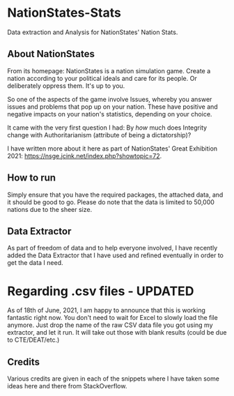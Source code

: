 # NationStates-Stats
Data extraction and Analysis for NationStates' Nation Stats.

## About NationStates
From its homepage: NationStates is a nation simulation game. Create a nation according to your political ideals and care for its people. Or deliberately oppress them. It's up to you.

So one of the aspects of the game involve Issues, whereby you answer issues and problems that pop up on your nation. These have positive and negative impacts on your nation's statistics, depending on your choice.

It came with the very first question I had: By *how* much does Integrity change with Authoritarianism (attribute of being a dictatorship)?

I have written more about it here as part of NationStates' Great Exhibition 2021: https://nsge.jcink.net/index.php?showtopic=72.

## How to run
Simply ensure that you have the required packages, the attached data, and it should be good to go. Please do note that the data is limited to 50,000 nations due to the sheer size.

## Data Extractor
As part of freedom of data and to help everyone involved, I have recently added the Data Extractor that I have used and refined eventually in order to get the data I need.

# Regarding .csv files - UPDATED
As of 18th of June, 2021, I am happy to announce that this is working fantastic right now. You don't need to wait for Excel to slowly load the file anymore. Just drop the name of the raw CSV data file you got using my extractor, and let it run. It will take out those with blank results (could be due to CTE/DEAT/etc.)

## Credits
Various credits are given in each of the snippets where I have taken some ideas here and there from StackOverflow.
